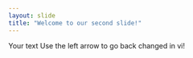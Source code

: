 ```yaml
---
layout: slide
title: "Welcome to our second slide!"
---
```

Your text
Use the left arrow to go back changed in vi!
